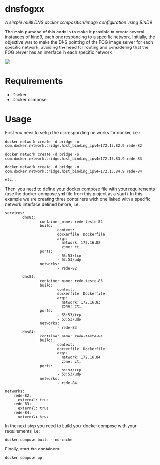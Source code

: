 # dnsfogxx

*A simple multi DNS docker composition/image configuration using BIND9*

The main purpose of this code is to make it possible to create several instances of bind9, each one responding to a specific network. Initially, the objective was to make the DNS pointing of the FOG image server for each specific network, avoiding the need for routing and considering that the FOG server has an interface in each specific network.

<img src="https://gitlab.isc.org/uploads/-/system/project/avatar/1/Bind_9_Mark_ISC_Blue.png?width=64"/>

# Requirements

* Docker
* Docker compose

# Usage

First you need to setup the corresponding networks for docker, i.e.:

```
docker network create -d bridge -o com.docker.network.bridge.host_binding_ipv4=172.16.82.9 rede-82

docker network create -d bridge -o com.docker.network.bridge.host_binding_ipv4=172.16.83.9 rede-83

docker network create -d bridge -o com.docker.network.bridge.host_binding_ipv4=172.16.84.9 rede-84

etc..
```

Then, you need to define your docker compose file with your requirements (use the docker-compose.yml file from this project as a start). In this example we are creating three containers wich one linked with a specific network interface defined before, i.e:

```
services:
        dns82:  
                container_name: rede-teste-82
                build: 
                        context: .
                        dockerfile: Dockerfile
                        args:
                          network: 172.16.82
                          zone: cti           
                ports:
                        - 53:53/tcp
                        - 53:53/udp
                networks:
                        - rede-82
        
        dns83:  
                container_name: rede-teste-83
                build: 
                        context: .
                        dockerfile: Dockerfile 
                        args:
                          network: 172.16.83
                          zone: cti                
                ports:
                        - 53:53/tcp
                        - 53:53/udp
                networks:
                        - rede-83
        dns84:  
                container_name: rede-teste-84
                build: 
                        context: .
                        dockerfile: Dockerfile 
                        args:
                          network: 172.16.84
                          zone: cti
                ports:
                        - 53:53/tcp
                        - 53:53/udp
                networks:
                        - rede-84

networks:
    rede-82:
      external: true 
    rede-83:
      external: true 
    rede-84:
      external: true 

```



In the next step you need to build your docker compose with your requirements, i.e:

```
docker compose build --no-cache
```

Finally, start the containers:

```
docker compose up
```

